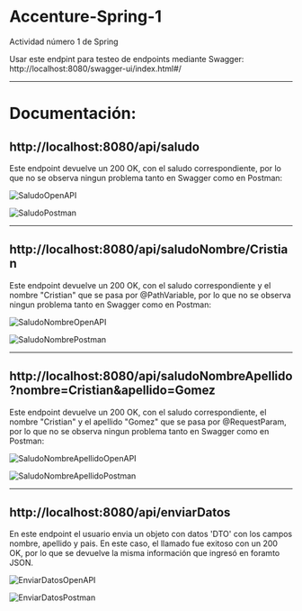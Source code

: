 # Accenture-Spring-1

Actividad número 1 de Spring

Usar este endpint para testeo de endpoints mediante Swagger: http://localhost:8080/swagger-ui/index.html#/

<hr/>

# Documentación:

## http://localhost:8080/api/saludo
Este endpoint devuelve un 200 OK, con el saludo correspondiente, por lo que no se observa ningun problema tanto en Swagger como en Postman:

![SaludoOpenAPI](https://github.com/user-attachments/assets/2d48458c-9df0-4436-9ac4-0cf4534ecc54)


![SaludoPostman](https://github.com/user-attachments/assets/f1fd71ef-beba-44be-b270-b6176190786a)

<hr/>


## http://localhost:8080/api/saludoNombre/Cristian
Este endpoint devuelve un 200 OK, con el saludo correspondiente y el nombre "Cristian" que se pasa por @PathVariable, por lo que no se observa ningun problema tanto en Swagger como en Postman:

![SaludoNombreOpenAPI](https://github.com/user-attachments/assets/a3fc43da-396b-46b5-9a04-346cc5fe1b54)


![SaludoNombrePostman](https://github.com/user-attachments/assets/050909d4-51f3-4505-abd8-b0f656f6b786)

<hr/>


## http://localhost:8080/api/saludoNombreApellido?nombre=Cristian&apellido=Gomez
Este endpoint devuelve un 200 OK, con el saludo correspondiente, el nombre "Cristian" y el apellido "Gomez" que se pasa por @RequestParam, por lo que no se observa ningun problema tanto en Swagger como en Postman:

![SaludoNombreApellidoOpenAPI](https://github.com/user-attachments/assets/5b11922a-887c-47b4-a5f2-8c605ef1a304)


![SaludoNombreApellidoPostman](https://github.com/user-attachments/assets/8fa56095-7065-4853-92b2-77fd54d980b1)

<hr/>


## http://localhost:8080/api/enviarDatos
En este endpoint el usuario envia un objeto con datos 'DTO' con los campos nombre, apellido y pais. En este caso, el llamado fue exitoso con un 200 OK, por lo que se devuelve la misma información que ingresó en foramto JSON.

![EnviarDatosOpenAPI](https://github.com/user-attachments/assets/01ab1718-b20c-4798-8992-e5b0c94fcdbe)


![EnviarDatosPostman](https://github.com/user-attachments/assets/d1306445-56fb-4af6-96c3-4d20bc1d4c54)

